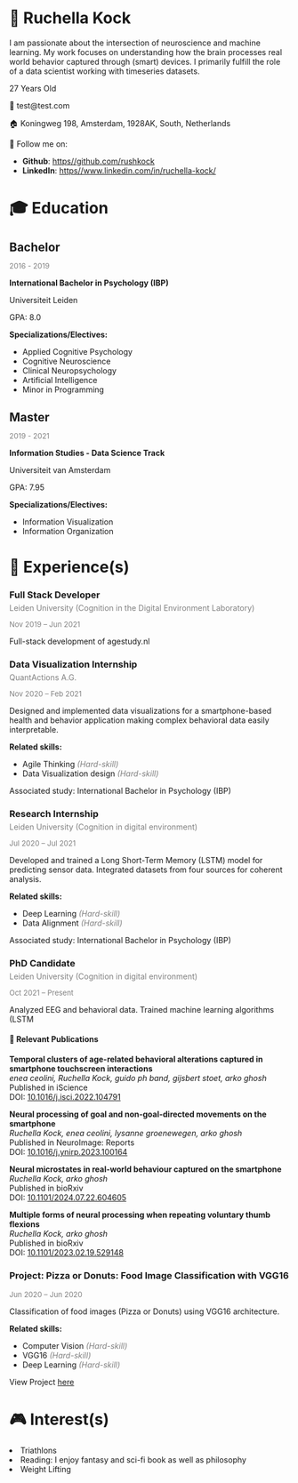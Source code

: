 <div><h1>👤 Ruchella Kock</h1><p>I am passionate about the intersection of neuroscience and machine learning. My work focuses on understanding how the brain processes real world behavior captured through (smart) devices. I primarily fulfill the role of a data scientist working with timeseries datasets.</p><p>27 Years Old</p><p>📧 test@test.com</p><p>🏠 Koningweg 198, Amsterdam, 1928AK, South, Netherlands</p><p>📶 Follow me on:</p><ul><li><strong>Github</strong>: <a href='https//github.com/rushkock' target='_blank'>https//github.com/rushkock</a></li><li><strong>LinkedIn</strong>: <a href='https//www.linkedin.com/in/ruchella-kock/' target='_blank'>https//www.linkedin.com/in/ruchella-kock/</a></li></ul><h1>🎓 Education</h1><h2 style='margin-bottom:5px;'>Bachelor</h2><p style='font-size:small;color:gray;'>2016 - 2019</p><p><strong>International Bachelor in Psychology (IBP)</strong></p><p>Universiteit Leiden</p><p>GPA: 8.0</p><p><strong>Specializations/Electives:</strong></p><ul><li>Applied Cognitive Psychology</li><li>Cognitive Neuroscience</li><li>Clinical Neuropsychology</li><li>Artificial Intelligence</li><li>Minor in Programming</li></ul></div><h2 style='margin-bottom:5px;'>Master</h2><p style='font-size:small;color:gray;'>2019 - 2021</p><p><strong>Information Studies - Data Science Track</strong></p><p>Universiteit van Amsterdam</p><p>GPA: 7.95</p><p><strong>Specializations/Electives:</strong></p><ul><li>Information Visualization</li><li>Information Organization</li></ul></div><h1>💼 Experience(s) </h1><div><h3 style='margin-bottom:5px;'>Full Stack Developer</h3><p style='margin:2px 0;color:gray;'>Leiden University (Cognition in the Digital Environment Laboratory)</p><p style='font-size:small;color:gray;'>Nov 2019 – Jun 2021</p><p>Full-stack development of agestudy.nl</p></div></div><div><h3 style='margin-bottom:5px;'>Data Visualization Internship</h3><p style='margin:2px 0;color:gray;'>QuantActions A.G.</p><p style='font-size:small;color:gray;'>Nov 2020 – Feb 2021</p><p>Designed and implemented data visualizations for a smartphone-based health and behavior application making complex behavioral data easily interpretable.</p><p><strong>Related skills:</strong></p><ul><li><span>Agile Thinking <em style='color: gray;'>(Hard-skill)</em></span></li><li><span>Data Visualization design <em style='color: gray;'>(Hard-skill)</em></span></li></ul></div><p>Associated study: International Bachelor in Psychology (IBP)</p></div><div><h3 style='margin-bottom:5px;'>Research Internship</h3><p style='margin:2px 0;color:gray;'>Leiden University (Cognition in digital environment)</p><p style='font-size:small;color:gray;'>Jul 2020 – Jul 2021</p><p>Developed and trained a Long Short-Term Memory (LSTM) model for predicting sensor data. Integrated datasets from four sources for coherent analysis.</p><p><strong>Related skills:</strong></p><ul><li><span>Deep Learning <em style='color: gray;'>(Hard-skill)</em></span></li><li><span>Data Alignment <em style='color: gray;'>(Hard-skill)</em></span></li></ul></div><p>Associated study: International Bachelor in Psychology (IBP)</p></div><div><h3 style='margin-bottom:5px;'>PhD Candidate</h3><p style='margin:2px 0;color:gray;'>Leiden University (Cognition in digital environment)</p><p style='font-size:small;color:gray;'>Oct 2021 – Present</p><p>Analyzed EEG and behavioral data. Trained machine learning algorithms (LSTM</p></div><h4>📃 Relevant Publications</h4><p><strong>Temporal clusters of age-related behavioral alterations captured in smartphone touchscreen interactions</strong><br><em>enea ceolini, Ruchella Kock, guido ph band, gijsbert stoet, arko ghosh</em><br>Published in iScience<br>DOI: <a href='https://doi.org/10.1016/j.isci.2022.104791' target='_blank'>10.1016/j.isci.2022.104791</a></p><p><strong>Neural processing of goal and non-goal-directed movements on the smartphone</strong><br><em>Ruchella Kock, enea ceolini, lysanne groenewegen, arko ghosh</em><br>Published in NeuroImage: Reports<br>DOI: <a href='https://doi.org/10.1016/j.ynirp.2023.100164' target='_blank'>10.1016/j.ynirp.2023.100164</a></p><p><strong>Neural microstates in real-world behaviour captured on the smartphone</strong><br><em>Ruchella Kock, arko ghosh</em><br>Published in bioRxiv<br>DOI: <a href='https://doi.org/10.1101/2024.07.22.604605' target='_blank'>10.1101/2024.07.22.604605</a></p><p><strong>Multiple forms of neural processing when repeating voluntary thumb flexions</strong><br><em>Ruchella Kock, arko ghosh</em><br>Published in bioRxiv<br>DOI: <a href='https://doi.org/10.1101/2023.02.19.529148' target='_blank'>10.1101/2023.02.19.529148</a></p></div><div><h3>Project: Pizza or Donuts: Food Image Classification with VGG16</h3><p style='font-size:small;color:gray;'>Jun 2020 – Jun 2020</p><p>Classification of food images (Pizza or Donuts) using VGG16 architecture.</p><p><strong>Related skills:</strong></p><ul><li><span>Computer Vision <em style='color: gray;'>(Hard-skill)</em></span></li><li><span>VGG16 <em style='color: gray;'>(Hard-skill)</em></span></li><li><span>Deep Learning <em style='color: gray;'>(Hard-skill)</em></span></li></ul></div><p>View Project <a href='http://rushkock-env.eba-yi6rkpue.us-east-1.elasticbeanstalk.com/computer_vision' target='_blank'>here</a></p></div><h1>🎮 Interest(s) </h1><li>Triathlons</li><li>Reading:  I enjoy fantasy and sci-fi book as well as philosophy</li><li>Weight Lifting</li></div>